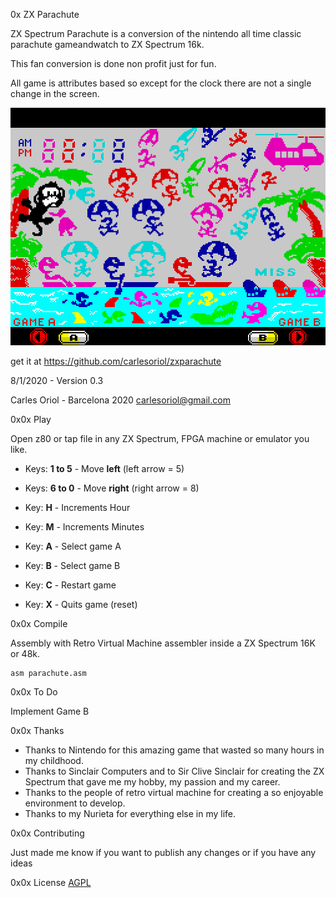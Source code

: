 0x ZX Parachute

ZX Spectrum Parachute is a conversion of the nintendo all time classic parachute gameandwatch to ZX Spectrum 16k.

This fan conversion is done non profit just for fun.

All game is attributes based so except for the clock there are not a single change in the screen.

![Alt text](test_stuff_and_references/attribs.png)

get it at https://github.com/carlesoriol/zxparachute

8/1/2020 - Version 0.3

Carles Oriol - Barcelona 2020
carlesoriol@gmail.com


0x0x Play

Open z80 or tap file in any ZX Spectrum, FPGA machine or emulator you like.

* Keys: **1 to 5** - Move **left**  (left arrow = 5)
* Keys: **6 to 0** - Move **right** (right arrow = 8)

* Key: **H** - Increments Hour
* Key: **M** - Increments Minutes

* Key: **A** - Select game A
* Key: **B** - Select game B

* Key: **C** - Restart game 
* Key: **X** - Quits game (reset)


0x0x Compile

Assembly with Retro Virtual Machine assembler inside a ZX Spectrum 16K or 48k.

```
asm parachute.asm
```

0x0x To Do

Implement Game B

0x0x Thanks

* Thanks to Nintendo for this amazing game that wasted so many hours in my childhood.
* Thanks to Sinclair Computers and to Sir Clive Sinclair for creating the ZX Spectrum that gave me my hobby, my passion and my career.
* Thanks to the people of retro virtual machine for creating a so enjoyable environment to develop.
* Thanks to my Nurieta for everything else in my life.

0x0x Contributing

Just made me know if you want to publish any changes or if you have any ideas

0x0x License
[AGPL](https://choosealicense.com/licenses/agpl/)
